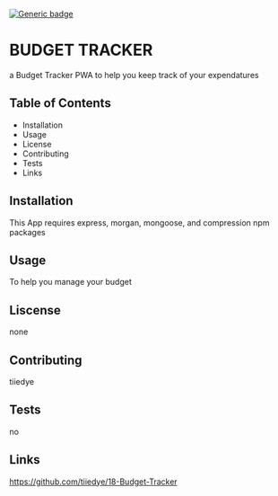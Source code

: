 [![Generic badge](https://img.shields.io/badge/Budget-Tracker-brightgreen.svg)](https://shields.io/)

# BUDGET TRACKER
a Budget Tracker PWA to help you keep track of your expendatures

## Table of Contents
* Installation
* Usage
* License
* Contributing
* Tests
* Links

## Installation
This App requires express, morgan, mongoose, and compression npm packages

## Usage
To help you manage your budget

## Liscense
none

## Contributing
tiiedye

## Tests
no

## Links
https://github.com/tiiedye/18-Budget-Tracker